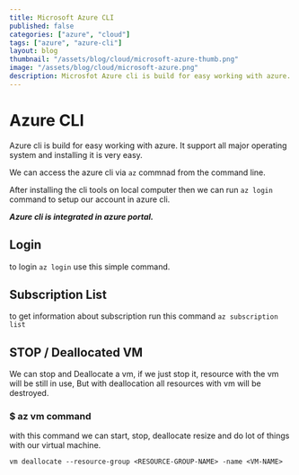 ```yaml
---
title: Microsoft Azure CLI
published: false
categories: ["azure", "cloud"]
tags: ["azure", "azure-cli"]
layout: blog
thumbnail: "/assets/blog/cloud/microsoft-azure-thumb.png"
image: "/assets/blog/cloud/microsoft-azure.png"
description: Microsfot Azure cli is build for easy working with azure. It support all major operating system and installing it is very easy. 
---
```


# Azure CLI
Azure cli is build for easy working with azure. It support all major operating system and installing it is very easy. 

We can access the azure cli via `az` commnad from the command line.  

After installing the cli tools on local computer then we can run `az login` command to setup our account in azure cli. 


__*Azure cli is integrated in azure portal.*__ 


## Login
to login `az login` use this simple command. 

## Subscription List
to get information about subscription run this command `az subscription list`

## STOP / Deallocated VM 
We can stop and Deallocate a vm, if we just stop it, resource with the vm will be still in use, But with deallocation all resources with vm will be destroyed. 

### $ az vm command
with this command we can start, stop, deallocate resize and do lot of things with our virtual machine. 

`vm deallocate --resource-group <RESOURCE-GROUP-NAME> -name <VM-NAME>`


